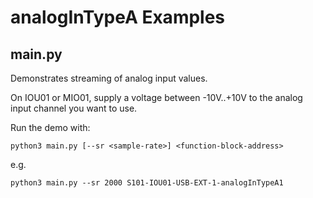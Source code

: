 # analogInTypeA Examples

## main.py

Demonstrates streaming of analog input values.


On IOU01 or MIO01, supply a voltage between -10V..+10V to the analog input channel you want to use.

Run the demo with:

```
python3 main.py [--sr <sample-rate>] <function-block-address>
```
e.g.
```
python3 main.py --sr 2000 S101-IOU01-USB-EXT-1-analogInTypeA1
```
